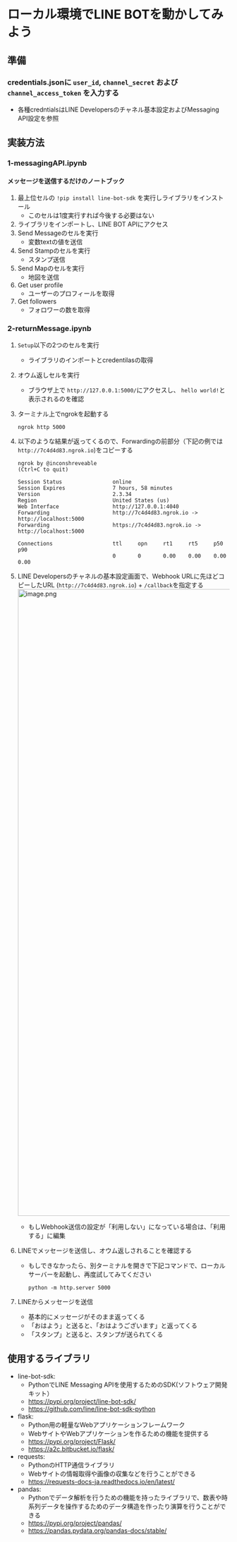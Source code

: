 # ローカル環境でLINE BOTを動かしてみよう

## 準備

### credentials.jsonに `user_id`, `channel_secret` および `channel_access_token` を入力する
- 各種credntialsはLINE Developersのチャネル基本設定およびMessaging API設定を参照

## 実装方法

### 1-messagingAPI.ipynb    
#### メッセージを送信するだけのノートブック

1. 最上位セルの `!pip install line-bot-sdk` を実行しライブラリをインストール
    - このセルは1度実行すれば今後する必要はない
1. ライブラリをインポートし、LINE BOT APIにアクセス
1. Send Messageのセルを実行
    - 変数textの値を送信
1. Send Stampのセルを実行
    - スタンプ送信
1. Send Mapのセルを実行
    - 地図を送信
1. Get user profile
    - ユーザーのプロフィールを取得
1. Get followers
    - フォロワーの数を取得

### 2-returnMessage.ipynb
1. `Setup`以下の2つのセルを実行
    - ライブラリのインポートとcredentilasの取得
1. オウム返しセルを実行
    - ブラウザ上で `http://127.0.0.1:5000/`にアクセスし、 `hello world!`と表示されるのを確認
1. ターミナル上でngrokを起動する
    ```shell
    ngrok http 5000
    ```
1. 以下のような結果が返ってくるので、Forwardingの前部分（下記の例では `http://7c4d4d83.ngrok.io`)をコピーする
    ```shell
    ngrok by @inconshreveable                                                                        (Ctrl+C to quit)

    Session Status                online                                                                                              
    Session Expires               7 hours, 58 minutes                                                                                 
    Version                       2.3.34                                                                                              
    Region                        United States (us)                                                                                  
    Web Interface                 http://127.0.0.1:4040                                                                               
    Forwarding                    http://7c4d4d83.ngrok.io -> http://localhost:5000                                                   
    Forwarding                    https://7c4d4d83.ngrok.io -> http://localhost:5000                                                  

    Connections                   ttl     opn     rt1     rt5     p50     p90                                                         
                                  0       0       0.00    0.00    0.00    0.00   
    ```
1. LINE Developersのチャネルの基本設定画面で、Webhook URLに先ほどコピーしたURL (`http://7c4d4d83.ngrok.io`) + `/callback`を指定する
    <img width="1421" alt="image.png" src="https://qiita-image-store.s3.ap-northeast-1.amazonaws.com/0/490709/f4dd7429-4d8b-7edc-04fa-c185406961ad.png">

    - もしWebhook送信の設定が「利用しない」になっている場合は、「利用する」に編集
1. LINEでメッセージを送信し、オウム返しされることを確認する
    - もしできなかったら、別ターミナルを開きで下記コマンドで、ローカルサーバーを起動し、再度試してみてください
        ```shell
        python -m http.server 5000
        ```
1. LINEからメッセージを送信
    - 基本的にメッセージがそのまま返ってくる
    - 「おはよう」と送ると、「おはようございます」と返ってくる
    - 「スタンプ」と送ると、スタンプが送られてくる

## 使用するライブラリ
- line-bot-sdk:
    - PythonでLINE Messaging APIを使用するためのSDK(ソフトウェア開発キット）
    - https://pypi.org/project/line-bot-sdk/
    - https://github.com/line/line-bot-sdk-python
- flask:
    - Python用の軽量なWebアプリケーションフレームワーク
    - WebサイトやWebアプリケーションを作るための機能を提供する
    - https://pypi.org/project/Flask/
    - https://a2c.bitbucket.io/flask/
- requests:
    - PythonのHTTP通信ライブラリ
    - Webサイトの情報取得や画像の収集などを行うことができる
    - https://requests-docs-ja.readthedocs.io/en/latest/
- pandas:
    - Pythonでデータ解析を行うための機能を持ったライブラリで、数表や時系列データを操作するためのデータ構造を作ったり演算を行うことができる
    - https://pypi.org/project/pandas/
    - https://pandas.pydata.org/pandas-docs/stable/

